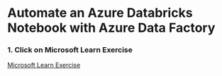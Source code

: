 
# Automate an Azure Databricks Notebook with Azure Data Factory

### 1. Click on Microsoft Learn Exercise

[Microsoft Learn Exercise](https://microsoftlearning.github.io/dp-203-azure-data-engineer/Instructions/Labs/27-Azure-Databricks-Data-Factory.html#import-a-notebook)